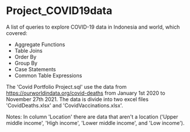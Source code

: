 # Project_COVID19data

A list of queries to explore COVID-19 data in Indonesia and world, which covered:  
- Aggregate Functions  
- Table Joins  
- Order By  
- Group By  
- Case Statements  
- Common Table Expressions  

The 'Covid Portfolio Project.sql' use the data from https://ourworldindata.org/covid-deaths from January 1st 2020 to November 27th 2021.
The data is divide into two excel files 'CovidDeaths.xlsx' and 'CovidVaccinations.xlsx'.

Notes:
In column 'Location' there are data that aren't a location ('Upper middle income', 'High income', 'Lower middle income', and 'Low income').
